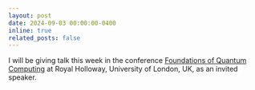 ```yaml
---
layout: post
date: 2024-09-03 00:00:00-0400
inline: true
related_posts: false
---
```


I will be giving talk this week in the conference <a href="https://www.eventcreate.com/e/fqc2024">Foundations of Quantum Computing<a/> at Royal Holloway, University of London, UK, as an invited speaker.
